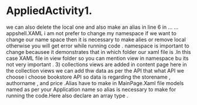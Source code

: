 # AppliedActivity1.

we can also delete the local one and also make an alias in line 6 in …
…appshell.XAML i am not prefer to change my namespace if we want to change our name space then it is necessary to make alies or remove local otherwise you will get error while running code . namespace is important to change becausee it demonstrates that in which folder our xaml file is .In this case XAML file in view folder so you can mention view in namespace bu its not very important . 3) collections views are added in content page here in the collection views we can add thw data as per the API that what API we choose i choose bookstore API so data is regarding the storename , authorname , and price .Alias have to make in MainPage.Xaml file models named as per your Application name so alias is necessary to make for running the code.Here also declare an array type .
